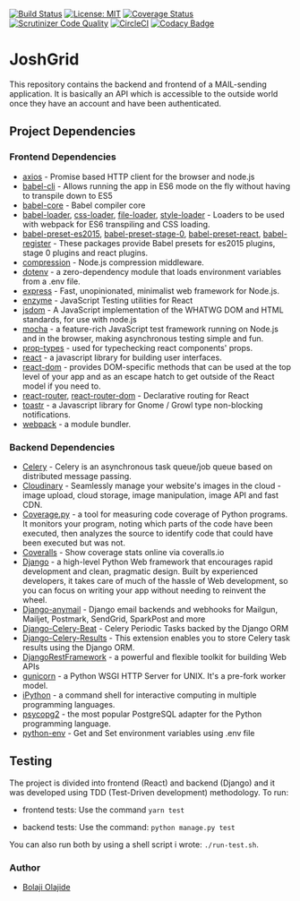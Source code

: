 [![Build Status](https://travis-ci.org/BolajiOlajide/JoshGrid.svg?branch=develop)](https://travis-ci.org/BolajiOlajide/JoshGrid)
[![License: MIT](https://img.shields.io/badge/License-MIT-yellow.svg)](https://opensource.org/licenses/MIT)
[![Coverage Status](https://coveralls.io/repos/github/andela-bolajide/JoshGrid/badge.svg?branch=develop)](https://coveralls.io/github/andela-bolajide/JoshGrid?branch=develop)
[![Scrutinizer Code Quality](https://scrutinizer-ci.com/g/andela-bolajide/JoshGrid/badges/quality-score.png?b=develop)](https://scrutinizer-ci.com/g/andela-bolajide/JoshGrid/?branch=develop)
[![CircleCI](https://circleci.com/gh/BolajiOlajide/JoshGrid.svg?style=svg)](https://circleci.com/gh/BolajiOlajide/JoshGrid)
[![Codacy Badge](https://api.codacy.com/project/badge/Grade/758b040267914a11828fdb89fd333d97)](https://www.codacy.com/app/andela-bolajide/JoshGrid?utm_source=github.com&amp;utm_medium=referral&amp;utm_content=andela-bolajide/JoshGrid&amp;utm_campaign=Badge_Grade)

# JoshGrid

This repository contains the backend and frontend of a MAIL-sending application. It is basically an API which is accessible to the outside world once they have an account and have been authenticated.

## Project Dependencies

### Frontend Dependencies

- [axios](https://github.com/mzabriskie/axios) - Promise based HTTP client for the browser and node.js
- [babel-cli](https://babeljs.io/docs/usage/cli/) - Allows running the app in ES6 mode on the fly without having to transpile down to ES5
- [babel-core](https://www.npmjs.com/package/babel-core) - Babel compiler core
- [babel-loader](), [css-loader](), [file-loader](), [style-loader]() - Loaders to be used with webpack for ES6 transpiling and CSS loading.
- [babel-preset-es2015](https://babeljs.io/docs/plugins/preset-es2015/), [babel-preset-stage-0](https://babeljs.io/docs/plugins/preset-stage-0/), [babel-preset-react](http://babeljs.io/docs/plugins/preset-react/), [babel-register](https://babeljs.io/docs/usage/babel-register/) - These packages provide Babel presets for es2015 plugins, stage 0 plugins and react plugins.
- [compression](https://www.npmjs.com/package/compression) - Node.js compression middleware.
- [dotenv](https://www.npmjs.com/package/dotenv) - a zero-dependency module that loads environment variables from a .env file.
- [express](https://expressjs.com/) - Fast, unopinionated, minimalist web framework for Node.js.
- [enzyme](http://airbnb.io/enzyme/) - JavaScript Testing utilities for React
- [jsdom](https://github.com/tmpvar/jsdom) - A JavaScript implementation of the WHATWG DOM and HTML standards, for use with node.js
- [mocha](https://mochajs.org/) - a feature-rich JavaScript test framework running on Node.js and in the browser, making asynchronous testing simple and fun.
- [prop-types](https://facebook.github.io/react/docs/typechecking-with-proptypes.html) - used for typechecking react components' props.
- [react](https://facebook.github.io/react/) - a javascript library for building user interfaces.
- [react-dom](https://facebook.github.io/react/docs/react-dom.html) - provides DOM-specific methods that can be used at the top level of your app and as an escape hatch to get outside of the React model if you need to.
- [react-router](https://reacttraining.com/react-router/), [react-router-dom](https://reacttraining.com/react-router/) - Declarative routing for React
- [toastr](https://codeseven.github.io/toastr/) -  a Javascript library for Gnome / Growl type non-blocking notifications.
- [webpack](https://webpack.js.org/) - a module bundler.

### Backend Dependencies
- [Celery](http://www.celeryproject.org/) - Celery is an asynchronous task queue/job queue based on distributed message passing.
- [Cloudinary](http://cloudinary.com/) - Seamlessly manage your website's images in the cloud - image upload, cloud storage, image manipulation, image API and fast CDN.
- [Coverage.py](https://coverage.readthedocs.io/en/coverage-4.4.1/) - a tool for measuring code coverage of Python programs. It monitors your program, noting which parts of the code have been executed, then analyzes the source to identify code that could have been executed but was not.
- [Coveralls](https://pypi.python.org/pypi/coveralls) - Show coverage stats online via coveralls.io
- [Django](https://www.djangoproject.com/) - a high-level Python Web framework that encourages rapid development and clean, pragmatic design. Built by experienced developers, it takes care of much of the hassle of Web development, so you can focus on writing your app without needing to reinvent the wheel.
- [Django-anymail](https://anymail.readthedocs.io/en/stable/) - Django email backends and webhooks for Mailgun, Mailjet, Postmark, SendGrid, SparkPost and more
- [Django-Celery-Beat](https://github.com/celery/django-celery-beat) - Celery Periodic Tasks backed by the Django ORM
- [Django-Celery-Results](http://django-celery-results.readthedocs.io/en/latest/) - This extension enables you to store Celery task results using the Django ORM.
- [DjangoRestFramework](http://www.django-rest-framework.org/) - a powerful and flexible toolkit for building Web APIs
- [gunicorn](http://gunicorn.org/) - a Python WSGI HTTP Server for UNIX. It's a pre-fork worker model.
- [iPython](https://ipython.org/install.html) - a command shell for interactive computing in multiple programming languages.
- [psycopg2](http://initd.org/psycopg/) - the most popular PostgreSQL adapter for the Python programming language.
- [python-env](https://pypi.python.org/pypi/python-env/1.0.0) - Get and Set environment variables using .env file

## Testing
The project is divided into frontend (React) and backend (Django) and it was developed using TDD (Test-Driven development) methodology. To run:
- frontend tests:
Use the command `yarn test`

- backend tests:
Use the command: `python manage.py test`

You can also run both by using a shell script i wrote: `./run-test.sh`.

### Author
- [Bolaji Olajide](https://twitter.com/Bolaji___)
